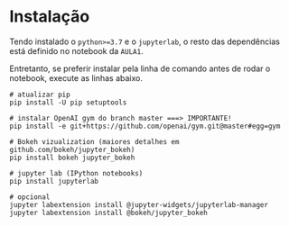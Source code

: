 # Instalação
Tendo instalado o `python>=3.7` e o `jupyterlab`, o resto das dependências está definido no notebook da `AULA1`.

Entretanto, se preferir instalar pela linha de comando antes de rodar o notebook, execute as linhas abaixo.

```shell
# atualizar pip
pip install -U pip setuptools

# instalar OpenAI gym do branch master ===> IMPORTANTE!
pip install -e git+https://github.com/openai/gym.git@master#egg=gym

# Bokeh vizualization (maiores detalhes em github.com/bokeh/jupyter_bokeh)
pip install bokeh jupyter_bokeh

# jupyter lab (IPython notebooks)
pip install jupyterlab

# opcional
jupyter labextension install @jupyter-widgets/jupyterlab-manager
jupyter labextension install @bokeh/jupyter_bokeh
```
